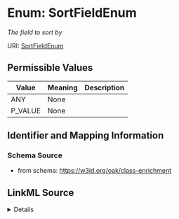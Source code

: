 # Enum: SortFieldEnum




_The field to sort by_



URI: [SortFieldEnum](SortFieldEnum.md)

## Permissible Values

| Value | Meaning | Description |
| --- | --- | --- |
| ANY | None |  |
| P_VALUE | None |  |









## Identifier and Mapping Information







### Schema Source


* from schema: https://w3id.org/oak/class-enrichment






## LinkML Source

<details>
```yaml
name: SortFieldEnum
description: The field to sort by
from_schema: https://w3id.org/oak/class-enrichment
rank: 1000
permissible_values:
  ANY:
    text: ANY
  P_VALUE:
    text: P_VALUE

```
</details>
